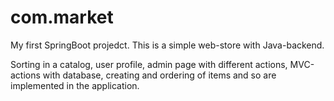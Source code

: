 # com.market
My first SpringBoot projedct. This is a simple web-store with Java-backend.

Sorting in a catalog, user profile, admin page with different actions, MVC-actions with database, creating and ordering of items and so are implemented in the application.
